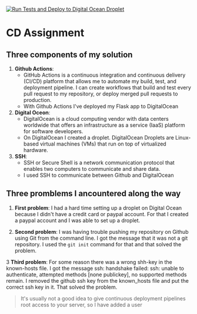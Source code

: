[![Run Tests and Deploy to Digital Ocean Droplet](https://github.com/kato1971/cd_assignment/actions/workflows/run-tests.yml/badge.svg)](https://github.com/kato1971/cd_assignment/actions/workflows/run-tests.yml)

# CD Assignment

## Three components of my solution

1. **Github Actions**:
    - GitHub Actions is a continuous integration and continuous delivery (CI/CD) platform that allows me to automate my build, test, and deployment pipeline. I can create workflows that build and test every pull request to my repository, or deploy merged pull requests to production.
    - With Github Actions I've deployed my Flask app to DigitalOcean
2. **Digital Oceon**:
    - DigitalOcean is a cloud computing vendor with data centers worldwide that offers an infrastructure as a service (IaaS) platform for software developers.
    - On DigitalOcean I created a droplet. DigitalOcean Droplets are Linux-based virtual machines (VMs) that run on top of virtualized hardware.
3. **SSH**:
    - SSH or Secure Shell is a network communication protocol that enables two computers to communicate  and share data.
    - I used SSH to communicate between Github and DigitalOcean


## Three promblems I ancountered along the way

1. **First problem**: 
    I had a hard time setting up a droplet on Digital Ocean because I didn't have a credit card or paypal account. For that I created a paypal account and I was able to set up a droplet.

2. **Second problem**:
    I was having trouble pushing my repository on Github using Git from the command line. I got the message that it was not a git repository. I used the `git init` command for that and that solved the problem.

3 **Third problem**:
    For some reason there was a wrong shh-key in the known-hosts file. I got the message ssh: handshake failed: ssh: unable to authenticate, attempted methods [none publickey], no supported methods remain.
    I removed the github ssh key from the known_hosts file and put the correct ssh key in it. That solved the problem.

> It's usually not a good idea to give continuous deployment pipelines root access to your server, so I have added a user
